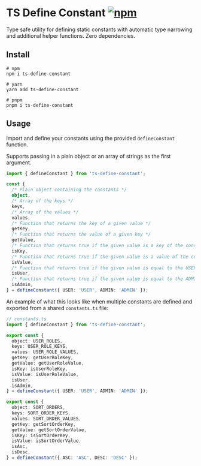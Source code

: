 # TS Define Constant [![npm](https://img.shields.io/npm/v/ts-define-constant.svg)](https://npmjs.com/package/ts-define-constant)

Type safe utility for defining static constants with automatic type narrowing and additional helper functions. Zero dependencies.

## Install

```shell
# npm
npm i ts-define-constant

# yarn
yarn add ts-define-constant

# pnpm
pnpm i ts-define-constant
```

## Usage

Import and define your constants using the provided `defineConstant` function.

Supports passing in a plain object or an array of strings as the first argument.

```ts
import { defineConstant } from 'ts-define-constant';

const {
  /* Plain object containing the constants */
  object,
  /* Array of the keys */
  keys,
  /* Array of the values */
  values,
  /* Function that returns the key of a given value */
  getKey,
  /* Function that returns the value of a given key */
  getValue,
  /* Function that returns true if the given value is a key of the constants */
  isKey,
  /* Function that returns true if the given value is a value of the constants */
  isValue,
  /* Function that returns true if the given value is equal to the USER constant */
  isUser,
  /* Function that returns true if the given value is equal to the ADMIN constant */
  isAdmin,
} = defineConstant({ USER: 'USER', ADMIN: 'ADMIN' });
```

An example of what this looks like when multiple constants are defined and exported from a shared `constants.ts` file:

```ts
// constants.ts
import { defineConstant } from 'ts-define-constant';

export const {
  object: USER_ROLES,
  keys: USER_ROLE_KEYS,
  values: USER_ROLE_VALUES,
  getKey: getUserRoleKey,
  getValue: getUserRoleValue,
  isKey: isUserRoleKey,
  isValue: isUserRoleValue,
  isUser,
  isAdmin,
} = defineConstant({ USER: 'USER', ADMIN: 'ADMIN' });

export const {
  object: SORT_ORDERS,
  keys: SORT_ORDER_KEYS,
  values: SORT_ORDER_VALUES,
  getKey: getSortOrderKey,
  getValue: getSortOrderValue,
  isKey: isSortOrderKey,
  isValue: isSortOrderValue,
  isAsc,
  isDesc,
} = defineConstant({ ASC: 'ASC', DESC: 'DESC' });
```
